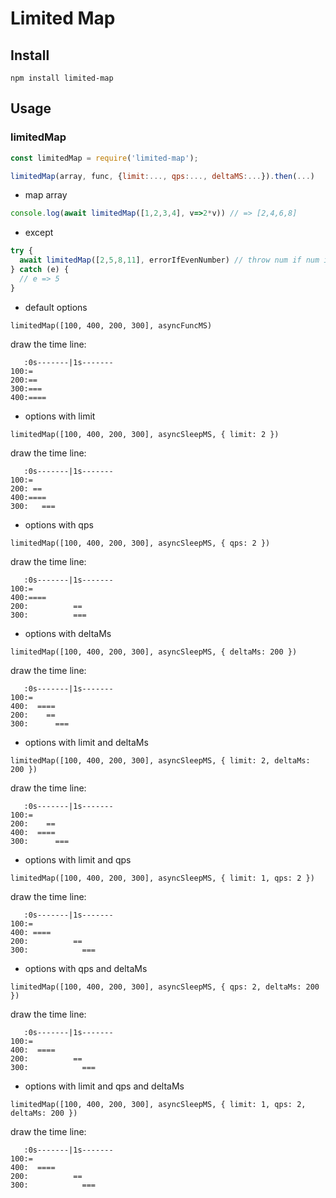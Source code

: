 # Limited Map

## Install
`npm install limited-map`

## Usage

### limitedMap

```javascript
const limitedMap = require('limited-map');

limitedMap(array, func, {limit:..., qps:..., deltaMS:...}).then(...)
```

* map array
```javascript
console.log(await limitedMap([1,2,3,4], v=>2*v)) // => [2,4,6,8]
```

* except

```javascript
try {
  await limitedMap([2,5,8,11], errorIfEvenNumber) // throw num if num is 5 or 11
} catch (e) {
  // e => 5 
}
```

* default options

`limitedMap([100, 400, 200, 300], asyncFuncMS)`

draw the time line:

```
   :0s-------|1s-------
100:=
200:==
300:===
400:====
```

* options with limit

`limitedMap([100, 400, 200, 300], asyncSleepMS, { limit: 2 })`

draw the time line:

```
   :0s-------|1s-------
100:=
200: ==
400:====
300:   ===
```

* options with qps

`limitedMap([100, 400, 200, 300], asyncSleepMS, { qps: 2 })`

draw the time line:

```
   :0s-------|1s-------
100:=
400:====
200:          ==
300:          ===
```

* options with deltaMs

`limitedMap([100, 400, 200, 300], asyncSleepMS, { deltaMs: 200 })`

draw the time line:

```
   :0s-------|1s-------
100:=
400:  ====
200:    ==
300:      ===
```

* options with limit and deltaMs

`limitedMap([100, 400, 200, 300], asyncSleepMS, { limit: 2, deltaMs: 200 })`

draw the time line:

```
   :0s-------|1s-------
100:=
200:    ==
400:  ====
300:      ===
```

* options with limit and qps

`limitedMap([100, 400, 200, 300], asyncSleepMS, { limit: 1, qps: 2 })`

draw the time line:

```
   :0s-------|1s-------
100:=
400: ====
200:          ==
300:            ===
```

* options with qps and deltaMs

`limitedMap([100, 400, 200, 300], asyncSleepMS, { qps: 2, deltaMs: 200 })`

draw the time line:

```
   :0s-------|1s-------
100:=
400:  ====
200:          ==
300:            ===
```

* options with limit and qps and deltaMs

`limitedMap([100, 400, 200, 300], asyncSleepMS, { limit: 1, qps: 2, deltaMs: 200 })`

draw the time line:

```
   :0s-------|1s-------
100:=
400:  ====
200:          ==
300:            ===
```
